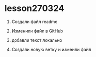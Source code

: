 ﻿# lesson270324

1. Создали файл readme
2. Изменили файл в GitHub
   
3. добавли текст локально

4. Создали новую ветку и изменли файл